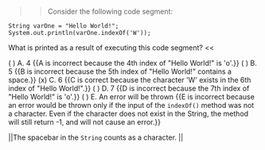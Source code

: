 >>Consider the following code segment:</p>
<pre><code class="java language-java">String varOne = "Hello World!";
System.out.println(varOne.indexOf('W'));
</code></pre>
<p>What is printed as a result of executing this code segment? <<

( ) A. 4 {{A is incorrect because the 4th index of "Hello World!" is 'o'.}}
( ) B. 5 {{B is incorrect because the 5th index of "Hello World!" contains a space.}}
(x) C. 6 {{C is correct because the character 'W' exists in the 6th index of "Hello World!".}}
( ) D. 7 {{D is incorrect because the 7th index of "Hello World!" is 'o'.}}
( ) E. An error will be thrown {{E is incorrect because an error would be thrown only if the input of the <code>indexOf()</code> method was not a character. Even if the character does not exist in the String, the method will still return -1, and will not cause an error.}}

||The spacebar in the <code>String</code> counts as a character. ||
